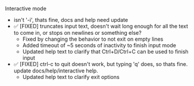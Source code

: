 Interactive mode 
- isn't '-i', thats fine, docs and help need update
- ✅ [FIXED] truncates input text, doesn't wait long enough for all the text to come in, or stops on newlines or something else? 
  - Fixed by changing the behavior to not exit on empty lines
  - Added timeout of ~5 seconds of inactivity to finish input mode
  - Updated help text to clarify that Ctrl+D/Ctrl+C can be used to finish input
- ✅ [FIXED] ctrl-c to quit doesn't work, but typing 'q' does, so thats fine. update docs/help/interactive help.
  - Updated help text to clarify exit options
